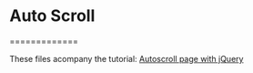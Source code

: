 # Auto Scroll
=============

These files acompany the tutorial: [Autoscroll page with jQuery](https://daveismyname.com/autoscroll-page-with-jquery-bp)
